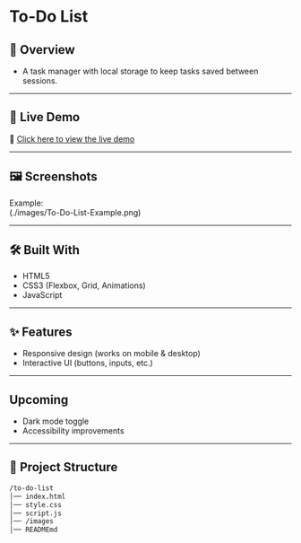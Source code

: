 # To-Do List

## 📌 Overview
- A task manager with local storage to keep tasks saved between sessions.

---

## 🚀 Live Demo
🔗 [Click here to view the live demo](https://sierrrawilliams.github.io/to-do-list/)  

---

## 🖼️ Screenshots
Example:  
(./images/To-Do-List-Example.png)

---

## 🛠️ Built With
- HTML5
- CSS3 (Flexbox, Grid, Animations)
- JavaScript

---

## ✨ Features
- Responsive design (works on mobile & desktop)
- Interactive UI (buttons, inputs, etc.)

---

## Upcoming 
- Dark mode toggle
- Accessibility improvements
---

## 📂 Project Structure

```bash
/to-do-list
│── index.html
│── style.css
│── script.js
│── /images
│── READMEmd